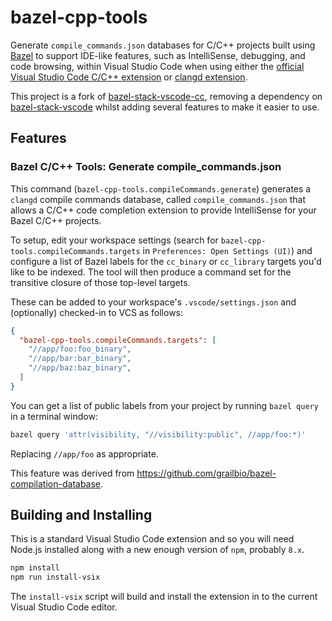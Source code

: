 # bazel-cpp-tools

Generate `compile_commands.json` databases for C/C++ projects built using
[Bazel](https://bazel.build/) to support IDE-like features, such as
IntelliSense, debugging, and code browsing, within Visual Studio Code when using
either the
[official Visual Studio Code C/C++ extension](https://github.com/Microsoft/vscode-cpptools)
or [clangd extension](https://github.com/clangd/vscode-clangd).

This project is a fork of
[bazel-stack-vscode-cc](https://github.com/stackb/bazel-stack-vscode-cc),
removing a dependency on
[bazel-stack-vscode](https://github.com/stackb/bazel-stack-vscode)
whilst adding several features to make it easier to use.

## Features

### Bazel C/C++ Tools: Generate compile_commands.json

This command (`bazel-cpp-tools.compileCommands.generate`) generates a `clangd` compile
commands database, called `compile_commands.json` that allows a C/C++ code 
completion extension to provide IntelliSense for your Bazel C/C++ projects.

To setup, edit your workspace settings (search for
`bazel-cpp-tools.compileCommands.targets` in `Preferences: Open Settings (UI)`) and
configure a list of Bazel labels for the `cc_binary` or `cc_library` targets
you'd like to be indexed. The tool will then produce a command set for the
transitive closure of those top-level targets.

These can be added to your workspace's `.vscode/settings.json` and (optionally)
checked-in to VCS as follows:

```json
{
  "bazel-cpp-tools.compileCommands.targets": [
    "//app/foo:foo_binary",
    "//app/bar:bar_binary",
    "//app/baz:baz_binary",
  ]
}
```

You can get a list of public labels from your project by running `bazel query`
in a terminal window:

```bash
bazel query 'attr(visibility, "//visibility:public", //app/foo:*)'
```

Replacing `//app/foo` as appropriate.

This feature was derived from <https://github.com/grailbio/bazel-compilation-database>.

## Building and Installing

This is a standard Visual Studio Code extension and so you will need Node.js
installed along with a new enough version of `npm`, probably `8.x`.

```bash
npm install
npm run install-vsix
```

The `install-vsix` script will build and install the extension in to the
current Visual Studio Code editor.